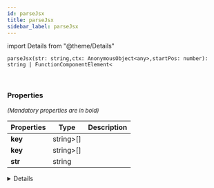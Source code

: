 ```yaml
---
id: parseJsx
title: parseJsx
sidebar_label: parseJsx
---
```


import Details from "@theme/Details"


```tsx
parseJsx(str: string,ctx: AnonymousObject<any>,startPos: number): string | FunctionComponentElement<
```
<br/>



### Properties

<font size="2"><i>(Mandatory properties are in bold)</i></font>

| Properties | Type | Description |
| --------- | ---- | ----------- |
| **key** | string\>[] |  |
| **key** | string\>[] |  |
| **str** | string |  |


<Details summary={<summary><b>Additional properties for advanced use cases</b></summary>}><div>

| Properties | Type | Description |
| --------- | ---- | ----------- |
| ctx | [AnonymousObject](/framework-api/interfaces/AnonymousObject.md)<any\> |  |
| startPos | number |  |


</div></Details>